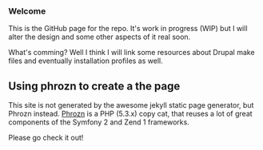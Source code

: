 ### Welcome

This is the GitHub page for the repo. It's work in progress (WIP) but I will
alter the design and some other aspects of it real soon.

What's comming? Well I think I will link some resources about Drupal make files
and eventually installation profiles as well.

## Using phrozn to create a the page

This site is not generated by the awesome jekyll static page generator, but
Phrozn instead. [Phrozn](http://phrozn.info) is a PHP (5.3.x) copy cat, that
reuses a lot of great components of the Symfony 2 and Zend 1 frameworks. 

Please go check it out!
